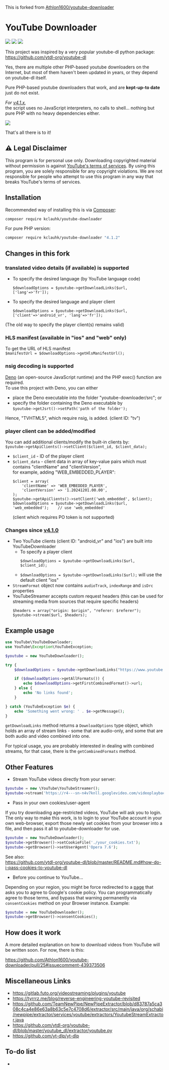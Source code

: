 This is forked from [Athlon1600/youtube-downloader](https://github.com/Athlon1600/youtube-downloader)

# YouTube Downloader

![](https://img.shields.io/github/license/kclauhk/youtube-downloader.svg)
![](https://img.shields.io/packagist/dt/kclauhk/youtube-downloader.svg)
![](https://img.shields.io/github/last-commit/kclauhk/youtube-downloader.svg)

This project was inspired by a very popular youtube-dl python package:  
https://github.com/ytdl-org/youtube-dl

Yes, there are multiple other PHP-based youtube downloaders on the Internet, 
but most of them haven't been updated in years, or they depend on youtube-dl itself.  

Pure PHP-based youtube downloaders that work, and are **kept-up-to date** just do not exist.

*For [v4.1.x](https://github.com/kclauhk/youtube-downloader/tree/4.1.x),*  
the script uses no JavaScript interpreters, no calls to shell... nothing but pure PHP with no heavy dependencies either.

![](https://i.imgur.com/YT39KZ5.png)

That's all there is to it!

## :warning: Legal Disclaimer

This program is for personal use only. 
Downloading copyrighted material without permission is against [YouTube's terms of services](https://www.youtube.com/static?template=terms). 
By using this program, you are solely responsible for any copyright violations. 
We are not responsible for people who attempt to use this program in any way that breaks YouTube's terms of services.

## Installation

Recommended way of installing this is via [Composer](http://getcomposer.org):

```bash
composer require kclauhk/youtube-downloader
```

For pure PHP version:

```bash
composer require kclauhk/youtube-downloader "4.1.2"
```

## Changes in this fork

### translated video details (if available) is supported
- To specify the desired language (by YouTube language code)
  ```
  $downloadOptions = $youtube->getDownloadLinks($url, ['lang'=>'fr']);
  ```
- To specify the desired language and player client
  ```
  $downloadOptions = $youtube->getDownloadLinks($url, ['client'=>'android_vr', 'lang'=>'fr']);
  ```
(The old way to specify the player client(s) remains valid)

### HLS manifest (available in "ios" and "web" only)
To get the URL of HLS manifest  
`$manifestUrl = $downloadOptions->getHlsManifestUrl();`

### nsig decoding is supported
[Deno](https://deno.com/) (an open-source JavaScript runtime) and the PHP exec() function are required.  
To use this project with Deno, you can either
- place the Deno executable into the folder "youtube-downloader/src"; or
- specify the folder containing the Deno executable by  
  `$youtube->getJsrt()->setPath('path of the folder');`

Hence, "TVHTML5", which require nsig, is added. (client ID: "tv")  

### player client can be added/modified
You can add additional clients/modify the built-in clients by:  
  `$youtube->getApiClients()->setClient($client_id, $client_data);`
- `$client_id`   - ID of the player client
- `$client_data` - client data in array of key-value pairs which must contains "clientName" and "clientVersion",  
  for example, adding "WEB_EMBEDDED_PLAYER":  
  ```
  $client = array(
      'clientName' => 'WEB_EMBEDDED_PLAYER',
      'clientVersion' => '1.20241201.00.00',
  );
  $youtube->getApiClients()->setClient('web_embedded', $client);
  $downloadOptions = $youtube->getDownloadLinks($url, 'web_embedded');    // use 'web_embedded'
  ```
  (client which requires PO token is not supported)

### Changes since [v4.1.0](https://github.com/kclauhk/youtube-downloader/releases/tag/v4.1.0)
- Two YouTube clients (client ID: "android_vr" and "ios") are built into YouTubeDownloader
  - To specify a player client
    ```
    $downloadOptions = $youtube->getDownloadLinks($url, $client_id);
    ```
  - `$downloadOptions = $youtube->getDownloadLinks($url);` will use the default client "ios"
- `StreamFormat` object now contains `audioTrack`, `indexRange` and `isDrc` properties
- YouTubeStreamer accepts custom request headers (this can be used for streaming media from sources that require specific headers)
  ```
  $headers = array("origin: $origin", "referer: $referer");
  $youtube->stream($url, $headers);
  ```

## Example usage

```php
use YouTube\YouTubeDownloader;
use YouTube\Exception\YouTubeException;

$youtube = new YouTubeDownloader();

try {
    $downloadOptions = $youtube->getDownloadLinks("https://www.youtube.com/watch?v=aqz-KE-bpKQ");

    if ($downloadOptions->getAllFormats()) {
        echo $downloadOptions->getFirstCombinedFormat()->url;
    } else {
        echo 'No links found';
    }

} catch (YouTubeException $e) {
    echo 'Something went wrong: ' . $e->getMessage();
}
```

`getDownloadLinks` method returns a `DownloadOptions` type object, which holds an array of stream links - some that are audio-only, and some that are both audio and video combined into one.

For typical usage, you are probably interested in dealing with combined streams, for that case, there is the `getCombinedFormats` method.

## Other Features

- Stream YouTube videos directly from your server:

```php
$youtube = new \YouTube\YouTubeStreamer();
$youtube->stream('https://r4---sn-n4v7knll.googlevideo.com/videoplayback?...');
```

- Pass in your own cookies/user-agent

If you try downloading age-restricted videos, YouTube will ask you to login. The only way to make this work, is to login to your YouTube account in your own web-browser, export those newly set cookies from your browser into a file, and then pass it all to youtube-downloader for use.

```php
$youtube = new YouTubeDownloader();
$youtube->getBrowser()->setCookieFile('./your_cookies.txt');
$youtube->getBrowser()->setUserAgent('Opera 7.6');
```

See also:  
https://github.com/ytdl-org/youtube-dl/blob/master/README.md#how-do-i-pass-cookies-to-youtube-dl

- Before you continue to YouTube...

Depending on your region, you might be force redirected to a [page](https://unblockvideos.com/images/before-you-continue-cookies.jpg) that asks you to agree to Google's cookie policy.
You can programmatically agree to those terms, and bypass that warning permanently via `consentCookies` method on your Browser instance. Example:  
```php
$youtube = new YouTubeDownloader();
$youtube->getBrowser()->consentCookies();
```

## How does it work

A more detailed explanation on how to download videos from YouTube will be written soon.
For now, there is this:  

https://github.com/Athlon1600/youtube-downloader/pull/25#issuecomment-439373506

## Miscellaneous Links

- https://gitlab.futo.org/videostreaming/plugins/youtube
- https://tyrrrz.me/blog/reverse-engineering-youtube-revisited
- https://github.com/TeamNewPipe/NewPipeExtractor/blob/d83787a5ca308c4ca4e86e63a8b63c5e7c4708d6/extractor/src/main/java/org/schabi/newpipe/extractor/services/youtube/extractors/YoutubeStreamExtractor.java
- https://github.com/ytdl-org/youtube-dl/blob/master/youtube_dl/extractor/youtube.py
- https://github.com/yt-dlp/yt-dlp

## To-do list

- 
